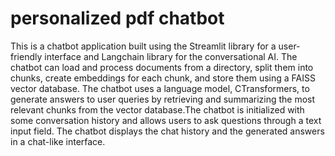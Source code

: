 # personalized pdf chatbot
This is a chatbot application built using the Streamlit library for a user-friendly interface and Langchain library for the conversational AI. The chatbot can load and process documents from a directory, split them into chunks, create embeddings for each chunk, and store them using a FAISS vector database. The chatbot uses a language model, CTransformers, to generate answers to user queries by retrieving and summarizing the most relevant chunks from the vector database.The chatbot is initialized with some conversation history and allows users to ask questions through a text input field. The chatbot displays the chat history and the generated answers in a chat-like interface.
